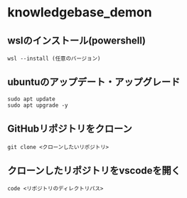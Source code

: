 # knowledgebase_demon

## wslのインストール(powershell)
```wsl --install (任意のバージョン)```

## ubuntuのアップデート・アップグレード
```
sudo apt update
sudo apt upgrade -y
```

## GitHubリポジトリをクローン
```git clone <クローンしたいリポジトリ>```

## クローンしたリポジトリをvscodeを開く
```code <リポジトリのディレクトリパス>```